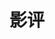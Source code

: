 ---
title: 影评
description: “电影像梦，一样真实；像生活，一样虚幻。”——费德里科·费里尼 (Federico Fellini)
image:

# Badge style
style:
    background: "#2a9d8f"
    color: "#fff"
---